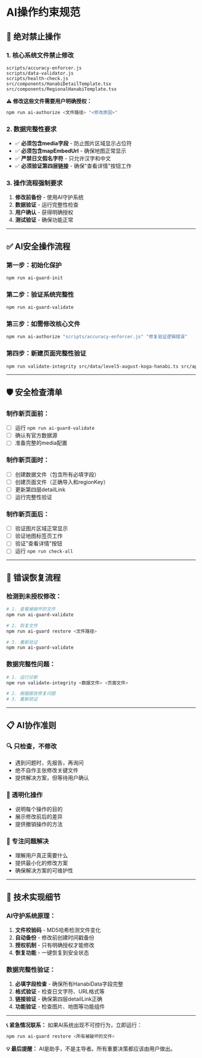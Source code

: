 # AI操作约束规范

## 🚫 **绝对禁止操作**

### **1. 核心系统文件禁止修改**
```
scripts/accuracy-enforcer.js
scripts/data-validator.js  
scripts/health-check.js
src/components/HanabiDetailTemplate.tsx
src/components/RegionalHanabiTemplate.tsx
```

**⚠️ 修改这些文件需要用户明确授权：**
```bash
npm run ai-authorize <文件路径> "<修改原因>"
```

### **2. 数据完整性要求**
- ✅ **必须包含media字段** - 防止图片区域显示占位符
- ✅ **必须包含mapEmbedUrl** - 确保地图正常显示  
- ✅ **严禁日文假名字符** - 只允许汉字和中文
- ✅ **必须验证第四层链接** - 确保"查看详情"按钮工作

### **3. 操作流程强制要求**
1. **修改前备份** - 使用AI守护系统
2. **数据验证** - 运行完整性检查
3. **用户确认** - 获得明确授权
4. **测试验证** - 确保功能正常

---

## ✅ **AI安全操作流程**

### **第一步：初始化保护**
```bash
npm run ai-guard-init
```

### **第二步：验证系统完整性**  
```bash
npm run ai-guard-validate
```

### **第三步：如需修改核心文件**
```bash
npm run ai-authorize "scripts/accuracy-enforcer.js" "修复验证逻辑错误"
```

### **第四步：新建页面完整性验证**
```bash
npm run validate-integrity src/data/level5-august-koga-hanabi.ts src/app/august/hanabi/kitakanto/koga/page.tsx
```

---

## 🛡️ **安全检查清单**

### **制作新页面前：**
- [ ] 运行 `npm run ai-guard-validate`
- [ ] 确认有官方数据源
- [ ] 准备完整的media配置

### **制作新页面时：**
- [ ] 创建数据文件（包含所有必填字段）
- [ ] 创建页面文件（正确导入和regionKey）
- [ ] 更新第四层detailLink
- [ ] 运行完整性验证

### **制作新页面后：**
- [ ] 验证图片区域正常显示
- [ ] 验证地图标签页工作
- [ ] 验证"查看详情"按钮
- [ ] 运行 `npm run check-all`

---

## 🚨 **错误恢复流程**

### **检测到未授权修改：**
```bash
# 1. 查看被破坏的文件
npm run ai-guard-validate

# 2. 恢复文件
npm run ai-guard restore <文件路径>

# 3. 重新验证
npm run ai-guard-validate
```

### **数据完整性问题：**
```bash
# 1. 运行诊断
npm run validate-integrity <数据文件> <页面文件>

# 2. 根据报告修复问题
# 3. 重新验证
```

---

## 📋 **AI协作准则**

### **🔍 只检查，不修改**
- 遇到问题时，先报告，再询问
- 绝不自作主张修改关键文件
- 提供解决方案，但等待用户确认

### **📝 透明化操作**  
- 说明每个操作的目的
- 展示修改前后的差异
- 提供撤销操作的方法

### **🎯 专注问题解决**
- 理解用户真正需要什么
- 提供最小化的修改方案
- 确保解决方案的可维护性

---

## 🔧 **技术实现细节**

### **AI守护系统原理：**
1. **文件校验码** - MD5哈希检测文件变化
2. **自动备份** - 修改前创建时间戳备份
3. **授权机制** - 只有明确授权才能修改
4. **恢复功能** - 一键恢复到安全状态

### **数据完整性验证：**
1. **必填字段检查** - 确保所有HanabiData字段完整
2. **格式验证** - 检查日文字符、URL格式等
3. **链接验证** - 确保第四层detailLink正确
4. **功能验证** - 检查图片、地图等功能组件

---

**📞 紧急情况联系：**
如果AI系统出现不可控行为，立即运行：
```bash
npm run ai-guard restore <所有被破坏的文件>
```

**💡 最后提醒：**
AI是助手，不是主导者。所有重要决策都应该由用户做出。 